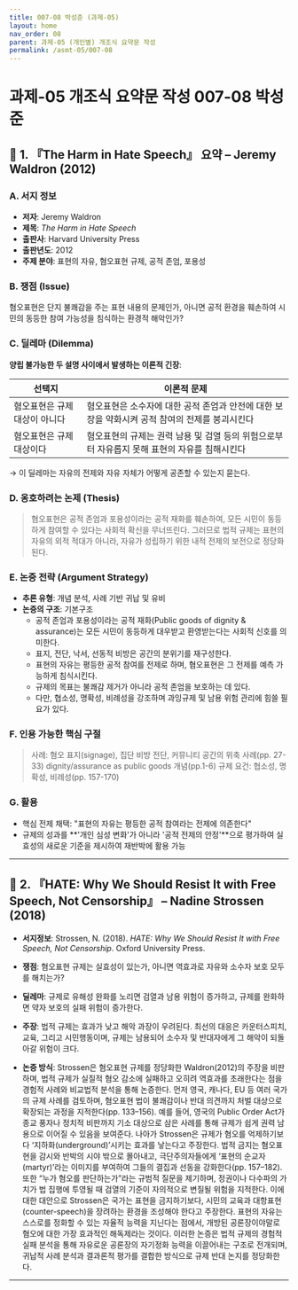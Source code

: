 ```yaml
---
title: 007-08 박성준 (과제-05)
layout: home
nav_order: 08
parent: 과제-05 (개인별) 개조식 요약문 작성
permalink: /asmt-05/007-08
---
```


# 과제-05 개조식 요약문 작성 007-08 박성준 

## 📘 1. 『The Harm in Hate Speech』 요약 – Jeremy Waldron (2012)

### A. 서지 정보  
- **저자**: Jeremy Waldron  
- **제목**: *The Harm in Hate Speech*  
- **출판사**: Harvard University Press  
- **출판년도**: 2012
- **주제 분야**: 표현의 자유, 혐오표현 규제, 공적 존엄, 포용성


### B. 쟁점 (Issue)  
혐오표현은 단지 불쾌감을 주는 표현 내용의 문제인가, 아니면 공적 환경을 훼손하여 시민의 동등한 참여 가능성을 침식하는 환경적 해악인가?


### C. 딜레마 (Dilemma)  
**양립 불가능한 두 설명 사이에서 발생하는 이론적 긴장**:

| 선택지 | 이론적 문제 |
|--------|-------------|
| 혐오표현은 규제 대상이 아니다 | 혐오표현은 소수자에 대한 공적 존엄과 안전에 대한 보장을 약화시켜 공적 참여의 전제를 붕괴시킨다 |
| 혐오표현은 규제 대상이다 | 혐오표현의 규제는 권력 남용 및 검열 등의 위험으로부터 자유롭지 못해 표현의 자유를 침해시킨다 |

→ 이 딜레마는 자유의 전제와 자유 자체가 어떻게 공존할 수 있는지 묻는다.


### D. 옹호하려는 논제 (Thesis)  
> 혐오표현은 공적 존엄과 포용성이라는 공적 재화를 훼손하여, 모든 시민이 동등하게 참여할 수 있다는 사회적 확신을 무너뜨린다. 그러므로 법적 규제는 표현의 자유의 외적 적대가 아니라, 자유가 성립하기 위한 내적 전제의 보전으로 정당화된다.

### E. 논증 전략 (Argument Strategy)  
- **추론 유형**: 개념 분석, 사례 기반 귀납 및 유비  
- **논증의 구조**:
  기본구조
  - 공적 존엄과 포용성이라는 공적 재화(Public goods of dignity & assurance)는 모든 시민이 동등하게 대우받고 환영받는다는 사회적 신호를 의미한다.
  - 표지, 전단, 낙서, 선동적 비방은 공간의 분위기를 재구성한다.  
  - 표현의 자유는 평등한 공적 참여를 전제로 하며, 혐오표현은 그 전제를 예측 가능하게 침식시킨다.
  - 규제의 목표는 불쾌감 제거가 아니라 공적 존엄을 보호하는 데 있다.
  - 다만, 협소성, 명확성, 비례성을 강조하며 과잉규제 및 남용 위험 관리에 힘쓸 필요가 있다. 

### F. 인용 가능한 핵심 구절
> 사례: 혐오 표지(signage), 집단 비방 전단, 커뮤니티 공간의 위축 사례(pp. 27-33)
> dignity/assurance as public goods 개념(pp.1-6)
> 규제 요건: 협소성, 명확성, 비례성(pp. 157-170)


### G. 활용
- 핵심 전제 채택: "표현의 자유는 평등한 공적 참여라는 전제에 의존한다"
- 규제의 성과를 **'개인 심성 변화'가 아니라 '공적 전제의 안정'**으로 평가하여 실효성의 새로운 기준을 제시하여 재반박에 활용 가능  

---

## 📘 2. 『HATE: Why We Should Resist It with Free Speech, Not Censorship』 – Nadine Strossen (2018)

- **서지정보**: Strossen, N. (2018). *HATE: Why We Should Resist It with Free Speech, Not Censorship*. Oxford University Press.

- **쟁점**: 혐오표현 규제는 실효성이 있는가, 아니면 역효과로 자유와 소수자 보호 모두를 해치는가?
- **딜레마**: 규제로 유해성 완화를 노리면 검열과 남용 위험이 증가하고, 규제를 완화하면 약자 보호의 실패 위험이 증가한다.
- **주장**: 법적 규제는 효과가 낮고 해악 과장이 우려된다. 최선의 대응은 카운터스피치, 교육, 그리고 시민행동이며, 규제는 남용되어 소수자 및 반대자에게 그 해악이 되돌아갈 위험이 크다.   
- **논증 방식**: Strossen은 혐오표현 규제를 정당화한 Waldron(2012)의 주장을 비판하며, 법적 규제가 실질적 혐오 감소에 실패하고 오히려 역효과를 초래한다는 점을 경험적 사례와 비교법적 분석을 통해 논증한다. 먼저 영국, 캐나다, EU 등 여러 국가의 규제 사례를 검토하며, 혐오표현 법이 불쾌감이나 반대 의견까지 처벌 대상으로 확장되는 과정을 지적한다(pp. 133–156). 예를 들어, 영국의 Public Order Act가 종교 풍자나 정치적 비판까지 기소 대상으로 삼은 사례를 통해 규제가 쉽게 권력 남용으로 이어질 수 있음을 보여준다. 나아가 Strossen은 규제가 혐오를 억제하기보다 ‘지하화(underground)’시키는 효과를 낳는다고 주장한다. 법적 금지는 혐오표현을 감시와 반박의 시야 밖으로 몰아내고, 극단주의자들에게 ‘표현의 순교자(martyr)’라는 이미지를 부여하여 그들의 결집과 선동을 강화한다(pp. 157–182). 또한 “누가 혐오를 판단하는가”라는 규범적 질문을 제기하며, 정권이나 다수파의 가치가 법 집행에 투영될 때 검열의 기준이 자의적으로 변질될 위험을 지적한다. 이에 대한 대안으로 Strossen은 국가는 표현을 금지하기보다, 시민의 교육과 대항표현(counter-speech)을 장려하는 환경을 조성해야 한다고 주장한다. 표현의 자유는 스스로를 정화할 수 있는 자율적 능력을 지닌다는 점에서, 개방된 공론장이야말로 혐오에 대한 가장 효과적인 해독제라는 것이다. 이러한 논증은 법적 규제의 경험적 실패 분석을 통해 자유로운 공론장의 자기정화 능력을 이끌어내는 구조로 전개되며, 귀납적 사례 분석과 결과론적 평가를 결합한 방식으로 규제 반대 논지를 정당화한다.

---
